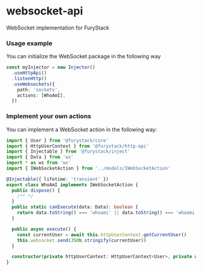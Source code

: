 # websocket-api

WebSocket implementation for FuryStack

### Usage example

You can initialize the WebSocket package in the following way

```ts
const myInjector = new Injector()
  .useHttpApi()
  .listenHttp()
  .useWebsockets({
    path: 'sockets',
    actions: [WhoAmI],
  })
```

### Implement your own actions

You can implement a WebSocket action in the following way:

```ts
import { User } from '@furystack/core'
import { HttpUserContext } from '@furystack/http-api'
import { Injectable } from '@furystack/inject'
import { Data } from 'ws'
import * as ws from 'ws'
import { IWebSocketAction } from '../models/IWebSocketAction'

@Injectable({ lifetime: 'transient' })
export class WhoAmI implements IWebSocketAction {
  public dispose() {
    /** */
  }
  public static canExecute(data: Data): boolean {
    return data.toString() === 'whoami' || data.toString() === 'whoami /claims'
  }

  public async execute() {
    const currentUser = await this.httpUserContext.getCurrentUser()
    this.websocket.send(JSON.stringify(currentUser))
  }

  constructor(private httpUserContext: HttpUserContext<User>, private websocket: ws) {}
}
```
